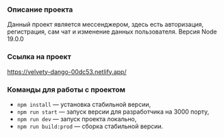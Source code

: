 ### Описание проекта

Данный проект является мессенджером, здесь есть авторизация, регистрация, сам чат и изменение данных пользователя.
Версия Node 19.0.0

### Ссылка на проект

https://velvety-dango-00dc53.netlify.app/

### Команды для работы с проектом

- `npm install` — установка стабильной версии,
- `npm run start` — запуск версии для разработчика на 3000 порту,
- `npm run dev` — запуск проекта локально,
- `npm run build:prod` — сборка стабильной версии.
